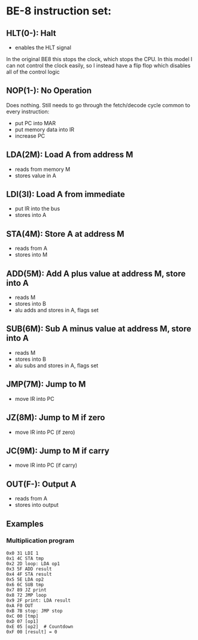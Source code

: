 # BE-8 instruction set:

## HLT(0-): Halt

- enables the HLT signal

In the original BE8 this stops the clock, which stops the CPU. In this model I can not
control the clock easily, so I instead have a flip flop which disables all of the control
logic

## NOP(1-): No Operation

Does nothing. Still needs to go through the fetch/decode cycle common to every instruction:

- put PC into MAR
- put memory data into IR
- increase PC

## LDA(2M): Load A from address M

- reads from memory M
- stores value in A

## LDI(3I): Load A from immediate

- put IR into the bus
- stores into A

## STA(4M): Store A at address M

- reads from A
- stores into M

## ADD(5M): Add A plus value at address M, store into A

- reads M 
- stores into B
- alu adds and stores in A, flags set

## SUB(6M): Sub A minus value at address M, store into A

- reads M 
- stores into B
- alu subs and stores in A, flags set

## JMP(7M): Jump to M

- move IR into PC

## JZ(8M): Jump to M if zero

- move IR into PC (if zero)

## JC(9M): Jump to M if carry

- move IR into PC (if carry)

## OUT(F-): Output A

- reads from A
- stores into output

## Examples

### Multiplication program

```
0x0 31 LDI 1
0x1 4C STA tmp
0x2 2D loop: LDA op1
0x3 5F ADD result
0x4 4F STA result
0x5 5E LDA op2
0x6 6C SUB tmp
0x7 89 JZ print
0x8 72 JMP loop
0x9 2F print: LDA result
0xA F0 OUT
0xB 7B stop: JMP stop
0xC 00 [tmp]
0xD 07 [op1]
0xE 05 [op2]  # Countdown
0xF 00 [result] = 0
```
